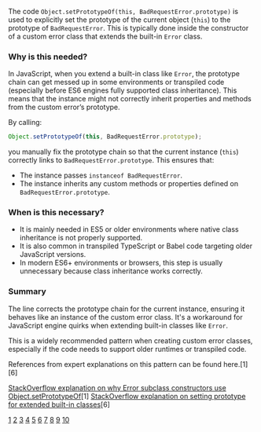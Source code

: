 The code `Object.setPrototypeOf(this, BadRequestError.prototype)` is used to explicitly set the prototype of the current
object (`this`) to the prototype of `BadRequestError`. This is typically done inside the constructor of a custom error class
that extends the built-in `Error` class.

### Why is this needed?

In JavaScript, when you extend a built-in class like `Error`, the prototype chain can get messed up in some environments or
transpiled code (especially before ES6 engines fully supported class inheritance). This means that the instance might not
correctly inherit properties and methods from the custom error’s prototype.

By calling:

```js
Object.setPrototypeOf(this, BadRequestError.prototype);
```

you manually fix the prototype chain so that the current instance (`this`) correctly links to `BadRequestError.prototype`.
This ensures that:

- The instance passes `instanceof BadRequestError`.
- The instance inherits any custom methods or properties defined on `BadRequestError.prototype`.

### When is this necessary?

- It is mainly needed in ES5 or older environments where native class inheritance is not properly supported.
- It is also common in transpiled TypeScript or Babel code targeting older JavaScript versions.
- In modern ES6+ environments or browsers, this step is usually unnecessary because class inheritance works correctly.

### Summary

The line corrects the prototype chain for the current instance, ensuring it behaves like an instance of the custom error
class. It's a workaround for JavaScript engine quirks when extending built-in classes like `Error`.

This is a widely recommended pattern when creating custom error classes, especially if the code needs to support older
runtimes or transpiled code.

References from expert explanations on this pattern can be found here.[1][6]

[StackOverflow explanation on why Error subclass constructors use Object.setPrototypeOf]()[1]
[StackOverflow explanation on setting prototype for extended built-in classes]()[6]

[1](https://stackoverflow.com/questions/76159041/why-do-error-subclasses-invoke-object-setprototypeofthis-in-the-construct)
[2](https://stackoverflow.com/questions/73184856/why-doesnt-object-setprotoypeof-work-on-functions)
[3](https://developer.mozilla.org/en-US/docs/Web/JavaScript/Reference/Global_Objects/Object/setPrototypeOf)
[4](https://bugzilla.mozilla.org/show_bug.cgi?id=885788)
[5](https://developer.mozilla.org/en-US/docs/Web/JavaScript/Reference/Global_Objects/Proxy/Proxy/setPrototypeOf)
[6](https://stackoverflow.com/questions/79512058/why-is-it-necessary-to-set-the-prototype-of-an-extended-object-of-a-built-in-cla)
[7](https://www.clouddefense.ai/code/javascript/example/setprototypeof)
[8](https://stackoverflow.com/questions/39099527/typeerror-object-setprototypeof-called-on-null-or-undefined)
[9](https://stackoverflow.com/questions/40428343/use-object-create-instead-of-setprototypeof)
[10](https://gist.github.com/mbrowne/4af54767dcb3d529648f5a8aa11d6348)
